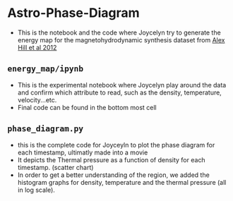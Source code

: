 # Astro-Phase-Diagram
- This is the notebook and the code where Joycelyn try to generate the energy map for the magnetohydrodynamic synthesis dataset from [Alex Hill et al 2012]()

## `energy_map/ipynb`
- This is the experimental notebook where Joycelyn play around the data and confirm which attribute to read, such as the density, temperature, velocity...etc. 
- Final code can be found in the bottom most cell

## `phase_diagram.py`
- this is the complete code for Joyceyln to plot the phase diagram for each timestamp, ultimatly made into a movie
- It depicts the Thermal pressure as a function of density for each timestamp. (scatter chart)
- In order to get a better understanding of the region, we added the histogram graphs for density, temperature and the thermal pressure (all in log scale).
